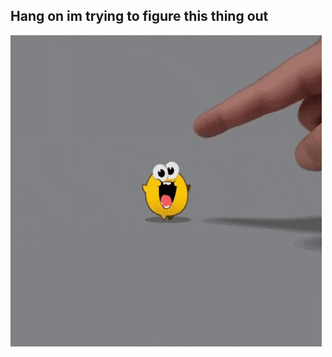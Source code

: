 ## Hang on im trying to figure this thing out
<img src="https://github.com/FoggyFella/FoggyFella/blob/main/img/steamhappy.gif"></img>
